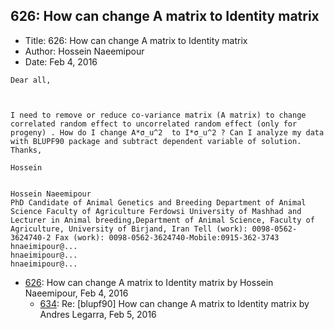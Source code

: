 ## 626: How can change A matrix to Identity matrix

- Title: 626: How can change A matrix to Identity matrix
- Author: Hossein Naeemipour
- Date: Feb 4, 2016

```
Dear all,

  

I need to remove or reduce co-variance matrix (A matrix) to change correlated random effect to uncorrelated random effect (only for progeny) . How do I change A*σ_u^2  to I*σ_u^2 ? Can I analyze my data with BLUPF90 package and subtract dependent variable of solution. Thanks,

Hossein


Hossein Naeemipour
PhD Candidate of Animal Genetics and Breeding Department of Animal Science Faculty of Agriculture Ferdowsi University of Mashhad and Lecturer in Animal breeding,Department of Animal Science, Faculty of Agriculture, University of Birjand, Iran Tell (work): 0098-0562-3624740-2 Fax (work): 0098-0562-3624740-Mobile:0915-362-3743
hnaeimipour@...
hnaeimipour@...
hnaeimipour@...
```

- [626](0626.md): How can change A matrix to Identity matrix by Hossein Naeemipour, Feb 4, 2016
    - [634](0634.md): Re: [blupf90] How can change A matrix to Identity matrix by Andres Legarra, Feb 5, 2016
